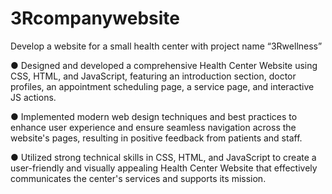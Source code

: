# 3Rcompanywebsite
Develop a website for a small health center with project name “3Rwellness”

● Designed and developed a comprehensive Health Center Website using CSS, HTML, and JavaScript, featuring an introduction section, doctor profiles, an appointment scheduling page, a service page, and interactive JS actions.

● Implemented modern web design techniques and best practices to enhance user experience and ensure seamless navigation across the website's pages, resulting in positive feedback from patients and staff.

● Utilized strong technical skills in CSS, HTML, and JavaScript to create a user-friendly and visually appealing Health Center Website that effectively communicates the center's services and supports its mission.
